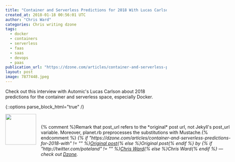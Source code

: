 ```yaml
---
title: "Container and Serverless Predictions for 2018 With Lucas Carlson [Audio]"
created_at: 2018-01-18 00:56:01 UTC
author: "Chris Ward"
categories: Chris writing dzone
tags: 
  - docker
  - containers
  - serverless
  - faas
  - saas
  - devops
  - paas
publication_url: "https://dzone.com/articles/container-and-serverless-predictions-for-2018-with"
layout: post
image: 7877448.jpeg
---
```

Check out this interview with Automic's Lucas Carlson about 2018 predictions for the container and serverless space, especially Docker.


{::options parse_block_html="true" /}
<div class="author">
   <img src="http://www.rss-specifications.com/rss-spec-rss.gif" style="width: 96px; height: 96;">
   <span style="position: absolute; padding: 32px 15px;">{% comment %}Remark that post_url refers to the *original* post url, not Jekyll's post_url variable. Moreover, planet.rb preprocesses the substitutions with Mustache.{% endcomment %}
      <i>{% if "https://dzone.com/articles/container-and-serverless-predictions-for-2018-with" != "" %}<a href="https://dzone.com/articles/container-and-serverless-predictions-for-2018-with">Original post</a>{% else %}Original post{% endif %} by {% if "http://twitter.com/poteland" != "" %}<a href="http://twitter.com/poteland">Chris Ward</a>{% else %}Chris Ward{% endif %} &mdash; check out <a href="https://dzone.com">Dzone</a>.</i>
  </span>
</div>
